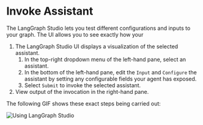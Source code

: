# Invoke Assistant

The LangGraph Studio lets you test different configurations and inputs to your graph. The UI allows you to see exactly how your 

1. The LangGraph Studio UI displays a visualization of the selected assistant.
    1. In the top-right dropdown menu of the left-hand pane, select an assistant.
    1. In the bottom of the left-hand pane, edit the `Input` and `Configure` the assistant by setting any configurable fields your agent has exposed. 
    1. Select `Submit` to invoke the selected assistant.
1. View output of the invocation in the right-hand pane.

The following GIF shows these exact steps being carried out:

![Using LangGraph Studio](./img/studio_input.gif)